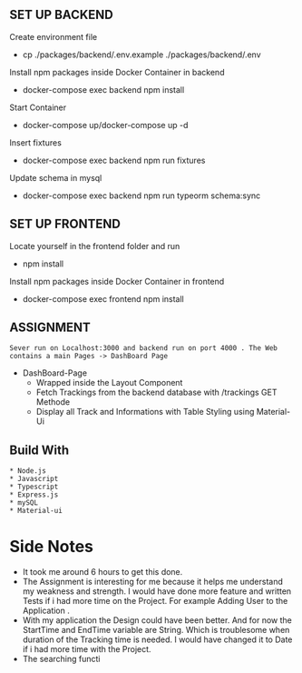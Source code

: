 <!-- Heading -->

## SET UP BACKEND

Create environment file 
* cp ./packages/backend/.env.example ./packages/backend/.env

Install npm packages inside Docker Container in backend
* docker-compose exec backend npm install

Start Container
* docker-compose up/docker-compose up -d 

Insert fixtures
* docker-compose exec backend npm run fixtures

Update schema in mysql
* docker-compose exec backend npm run typeorm schema:sync

## SET UP FRONTEND
Locate yourself in the frontend folder and run
* npm install 

Install npm packages inside Docker Container in frontend
* docker-compose exec frontend npm install

## ASSIGNMENT 
    Sever run on Localhost:3000 and backend run on port 4000 . The Web contains a main Pages -> DashBoard Page 
* DashBoard-Page
    * Wrapped inside the Layout Component
    * Fetch Trackings from the backend database with /trackings GET Methode
    * Display all Track and Informations with Table Styling using Material-Ui

## Build With
    * Node.js
    * Javascript
    * Typescript
    * Express.js
    * mySQL
    * Material-ui

# Side Notes
* It took me around 6 hours to get this done. 
* The Assignment is interesting for me because it helps me understand my weakness and strength. I would have done more feature and written Tests if i had more time on the Project. For example Adding User to the Application . 
* With my application the Design could have been better. And for now the StartTime and EndTime variable are String. Which is troublesome when duration of the Tracking time is needed. I would have changed it to Date if i had more time with the Project. 
* The searching functi